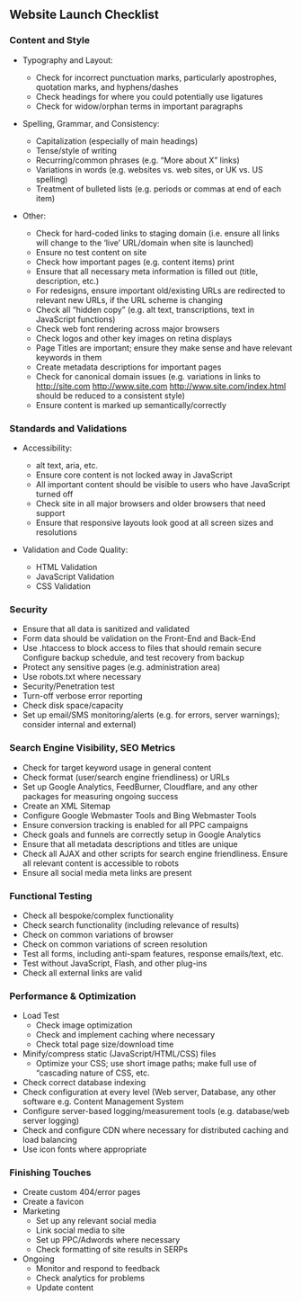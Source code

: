 ## Website Launch Checklist

### Content and Style

+ Typography and Layout:
    + Check for incorrect punctuation marks, particularly apostrophes, quotation marks, and hyphens/dashes
    + Check headings for where you could potentially use ligatures
    + Check for widow/orphan terms in important paragraphs

+ Spelling, Grammar, and Consistency:
    + Capitalization (especially of main headings)
    + Tense/style of writing
    + Recurring/common phrases (e.g. “More about X” links)
    + Variations in words (e.g. websites vs. web sites, or UK vs. US spelling)
    + Treatment of bulleted lists (e.g. periods or commas at end of each item)

+ Other:
    + Check for hard-coded links to staging domain (i.e. ensure all links will change to the ‘live’ URL/domain when site is launched)
    + Ensure no test content on site
    + Check how important pages (e.g. content items) print
    + Ensure that all necessary meta information is filled out (title, description, etc.)
    + For redesigns, ensure important old/existing URLs are redirected to relevant new URLs, if the URL scheme is changing
    + Check all “hidden copy” (e.g. alt text, transcriptions, text in JavaScript functions)
    + Check web font rendering across major browsers
    + Check logos and other key images on retina displays
    + Page Titles are important; ensure they make sense and have relevant keywords in them
    + Create metadata descriptions for important pages
    + Check for canonical domain issues (e.g. variations in links to http://site.com http://www.site.com http://www.site.com/index.html should be reduced to a consistent style)
    + Ensure content is marked up semantically/correctly

### Standards and Validations

+ Accessibility:
    + alt text, aria, etc.
    + Ensure core content is not locked away in JavaScript
    + All important content should be visible to users who have JavaScript turned off
    + Check site in all major browsers and older browsers that need support
    + Ensure that responsive layouts look good at all screen sizes and resolutions

+ Validation and Code Quality:
    + HTML Validation
    + JavaScript Validation
    + CSS Validation

### Security
+ Ensure that all data is sanitized and validated
+ Form data should be validation on the Front-End and Back-End
+ Use .htaccess to block access to files that should remain secure Configure backup schedule, and test recovery from backup
+ Protect any sensitive pages (e.g. administration area)
+ Use robots.txt where necessary
+ Security/Penetration test
+ Turn-off verbose error reporting
+ Check disk space/capacity
+ Set up email/SMS monitoring/alerts (e.g. for errors, server warnings); consider internal and external)

### Search Engine Visibility, SEO Metrics
+ Check for target keyword usage in general content
+ Check format (user/search engine friendliness) or URLs
+ Set up Google Analytics, FeedBurner, Cloudflare, and any other packages for measuring ongoing success
+ Create an XML Sitemap
+ Configure Google Webmaster Tools and Bing Webmaster Tools
+ Ensure conversion tracking is enabled for all PPC campaigns
+ Check goals and funnels are correctly setup in Google Analytics
+ Ensure that all metadata descriptions and titles are unique
+ Check all AJAX and other scripts for search engine friendliness. Ensure all relevant content is accessible to robots
+ Ensure all social media meta links are present

### Functional Testing
+ Check all bespoke/complex functionality
+ Check search functionality (including relevance of results)
+ Check on common variations of browser
+ Check on common variations of screen resolution
+ Test all forms, including anti-spam features, response emails/text, etc.
+ Test without JavaScript, Flash, and other plug-ins
+ Check all external links are valid

### Performance & Optimization
+ Load Test
    + Check image optimization
    + Check and implement caching where necessary
    + Check total page size/download time
+ Minify/compress static (JavaScript/HTML/CSS) files
    + Optimize your CSS; use short image paths; make full use of “cascading nature of CSS, etc.
+ Check correct database indexing
+ Check configuration at every level (Web server, Database, any other software e.g. Content Management System
+ Configure server-based logging/measurement tools (e.g. database/web server logging)
+ Check and configure CDN where necessary for distributed caching and load balancing
+ Use icon fonts where appropriate

### Finishing Touches
+ Create custom 404/error pages
+ Create a favicon
+ Marketing
    + Set up any relevant social media
    + Link social media to site
    + Set up PPC/Adwords where necessary
    + Check formatting of site results in SERPs
+ Ongoing
    + Monitor and respond to feedback
    + Check analytics for problems
    + Update content